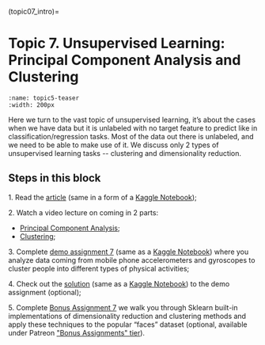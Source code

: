 (topic07_intro)=

# Topic 7. Unsupervised Learning: Principal Component Analysis and Clustering

```{figure} /_static/img/topic7-teaser.jpg
:name: topic5-teaser
:width: 200px
```

Here we turn to the vast topic of unsupervised learning, it’s about the cases when we have data but it is unlabeled with no target feature to predict like in classification/regression tasks. Most of the data out there is unlabeled, and we need to be able to make use of it. We discuss only 2 types of unsupervised learning tasks -- clustering and dimensionality reduction.

## Steps in this block

1\. Read the [article](topic07) (same in a form of a [Kaggle Notebook](https://www.kaggle.com/kashnitsky/topic-7-unsupervised-learning-pca-and-clustering));

2\. Watch a video lecture on coming in 2 parts:
 - [Principal Component Analysis](https://youtu.be/-AswHf7h0I4);
 - [Clustering](https://youtu.be/eVplCo-w4XE);

3\. Complete [demo assignment 7](assignment07) (same as a [Kaggle Notebook](https://www.kaggle.com/kashnitsky/assignment-7-unupervised-learning)) where you analyze data coming from mobile phone accelerometers and gyroscopes to cluster people into different types of physical activities;

4\. Check out the [solution](assignment07_solution) (same as a [Kaggle Notebook](https://www.kaggle.com/kashnitsky/a7-demo-unsupervised-learning-solution)) to the demo assignment (optional);

5\. Complete [Bonus Assignment 7](bonus07) we walk you through Sklearn built-in implementations of dimensionality reduction and clustering methods and apply these techniques to the popular “faces” dataset (optional, available under Patreon ["Bonus Assignments" tier](https://www.patreon.com/ods_mlcourse)).
